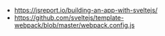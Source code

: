  * https://jsreport.io/building-an-app-with-sveltejs/
 * https://github.com/sveltejs/template-webpack/blob/master/webpack.config.js